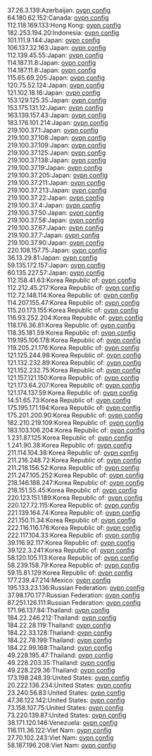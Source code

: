 37.26.3.139:Azerbaijan: [ovpn config](vpn/37_26_3_139.ovpn)  
64.180.62.152:Canada: [ovpn config](vpn/64_180_62_152.ovpn)  
112.118.169.133:Hong Kong: [ovpn config](vpn/112_118_169_133.ovpn)  
182.253.194.20:Indonesia: [ovpn config](vpn/182_253_194_20.ovpn)  
101.111.9.144:Japan: [ovpn config](vpn/101_111_9_144.ovpn)  
106.137.32.163:Japan: [ovpn config](vpn/106_137_32_163.ovpn)  
112.139.45.55:Japan: [ovpn config](vpn/112_139_45_55.ovpn)  
114.187.11.8:Japan: [ovpn config](vpn/114_187_11_8.ovpn)  
114.187.11.8:Japan: [ovpn config](vpn/114_187_11_8.ovpn)  
115.65.69.205:Japan: [ovpn config](vpn/115_65_69_205.ovpn)  
120.75.52.124:Japan: [ovpn config](vpn/120_75_52_124.ovpn)  
121.102.18.16:Japan: [ovpn config](vpn/121_102_18_16.ovpn)  
153.129.125.35:Japan: [ovpn config](vpn/153_129_125_35.ovpn)  
153.175.131.12:Japan: [ovpn config](vpn/153_175_131_12.ovpn)  
163.139.157.43:Japan: [ovpn config](vpn/163_139_157_43.ovpn)  
183.176.101.214:Japan: [ovpn config](vpn/183_176_101_214.ovpn)  
219.100.37.1:Japan: [ovpn config](vpn/219_100_37_1.ovpn)  
219.100.37.108:Japan: [ovpn config](vpn/219_100_37_108.ovpn)  
219.100.37.109:Japan: [ovpn config](vpn/219_100_37_109.ovpn)  
219.100.37.125:Japan: [ovpn config](vpn/219_100_37_125.ovpn)  
219.100.37.138:Japan: [ovpn config](vpn/219_100_37_138.ovpn)  
219.100.37.19:Japan: [ovpn config](vpn/219_100_37_19.ovpn)  
219.100.37.205:Japan: [ovpn config](vpn/219_100_37_205.ovpn)  
219.100.37.211:Japan: [ovpn config](vpn/219_100_37_211.ovpn)  
219.100.37.213:Japan: [ovpn config](vpn/219_100_37_213.ovpn)  
219.100.37.22:Japan: [ovpn config](vpn/219_100_37_22.ovpn)  
219.100.37.4:Japan: [ovpn config](vpn/219_100_37_4.ovpn)  
219.100.37.50:Japan: [ovpn config](vpn/219_100_37_50.ovpn)  
219.100.37.58:Japan: [ovpn config](vpn/219_100_37_58.ovpn)  
219.100.37.67:Japan: [ovpn config](vpn/219_100_37_67.ovpn)  
219.100.37.7:Japan: [ovpn config](vpn/219_100_37_7.ovpn)  
219.100.37.90:Japan: [ovpn config](vpn/219_100_37_90.ovpn)  
220.108.157.75:Japan: [ovpn config](vpn/220_108_157_75.ovpn)  
36.13.29.81:Japan: [ovpn config](vpn/36_13_29_81.ovpn)  
59.135.172.157:Japan: [ovpn config](vpn/59_135_172_157.ovpn)  
60.135.227.57:Japan: [ovpn config](vpn/60_135_227_57.ovpn)  
112.158.41.63:Korea Republic of: [ovpn config](vpn/112_158_41_63.ovpn)  
112.212.45.217:Korea Republic of: [ovpn config](vpn/112_212_45_217.ovpn)  
112.72.148.114:Korea Republic of: [ovpn config](vpn/112_72_148_114.ovpn)  
114.207.155.47:Korea Republic of: [ovpn config](vpn/114_207_155_47.ovpn)  
115.20.173.155:Korea Republic of: [ovpn config](vpn/115_20_173_155.ovpn)  
116.93.252.204:Korea Republic of: [ovpn config](vpn/116_93_252_204.ovpn)  
118.176.36.81:Korea Republic of: [ovpn config](vpn/118_176_36_81.ovpn)  
118.35.181.59:Korea Republic of: [ovpn config](vpn/118_35_181_59.ovpn)  
119.195.106.178:Korea Republic of: [ovpn config](vpn/119_195_106_178.ovpn)  
119.205.21.176:Korea Republic of: [ovpn config](vpn/119_205_21_176.ovpn)  
121.125.244.98:Korea Republic of: [ovpn config](vpn/121_125_244_98.ovpn)  
121.132.232.89:Korea Republic of: [ovpn config](vpn/121_132_232_89.ovpn)  
121.152.232.75:Korea Republic of: [ovpn config](vpn/121_152_232_75.ovpn)  
121.157.121.150:Korea Republic of: [ovpn config](vpn/121_157_121_150.ovpn)  
121.173.64.207:Korea Republic of: [ovpn config](vpn/121_173_64_207.ovpn)  
121.174.137.59:Korea Republic of: [ovpn config](vpn/121_174_137_59.ovpn)  
14.51.65.73:Korea Republic of: [ovpn config](vpn/14_51_65_73.ovpn)  
175.195.171.194:Korea Republic of: [ovpn config](vpn/175_195_171_194.ovpn)  
175.201.200.90:Korea Republic of: [ovpn config](vpn/175_201_200_90.ovpn)  
182.210.219.109:Korea Republic of: [ovpn config](vpn/182_210_219_109.ovpn)  
183.103.106.204:Korea Republic of: [ovpn config](vpn/183_103_106_204.ovpn)  
1.231.87.125:Korea Republic of: [ovpn config](vpn/1_231_87_125.ovpn)  
1.241.90.38:Korea Republic of: [ovpn config](vpn/1_241_90_38.ovpn)  
211.114.104.38:Korea Republic of: [ovpn config](vpn/211_114_104_38.ovpn)  
211.216.248.72:Korea Republic of: [ovpn config](vpn/211_216_248_72.ovpn)  
211.218.156.52:Korea Republic of: [ovpn config](vpn/211_218_156_52.ovpn)  
211.247.105.252:Korea Republic of: [ovpn config](vpn/211_247_105_252.ovpn)  
218.146.188.247:Korea Republic of: [ovpn config](vpn/218_146_188_247.ovpn)  
218.151.55.45:Korea Republic of: [ovpn config](vpn/218_151_55_45.ovpn)  
220.123.151.189:Korea Republic of: [ovpn config](vpn/220_123_151_189.ovpn)  
220.127.72.115:Korea Republic of: [ovpn config](vpn/220_127_72_115.ovpn)  
221.139.164.74:Korea Republic of: [ovpn config](vpn/221_139_164_74.ovpn)  
221.150.11.34:Korea Republic of: [ovpn config](vpn/221_150_11_34.ovpn)  
222.116.116.176:Korea Republic of: [ovpn config](vpn/222_116_116_176.ovpn)  
222.117.104.33:Korea Republic of: [ovpn config](vpn/222_117_104_33.ovpn)  
39.116.92.117:Korea Republic of: [ovpn config](vpn/39_116_92_117.ovpn)  
39.122.3.241:Korea Republic of: [ovpn config](vpn/39_122_3_241.ovpn)  
58.120.105.113:Korea Republic of: [ovpn config](vpn/58_120_105_113.ovpn)  
58.239.158.79:Korea Republic of: [ovpn config](vpn/58_239_158_79.ovpn)  
59.15.81.129:Korea Republic of: [ovpn config](vpn/59_15_81_129.ovpn)  
177.239.47.214:Mexico: [ovpn config](vpn/177_239_47_214.ovpn)  
195.133.23.136:Russian Federation: [ovpn config](vpn/195_133_23_136.ovpn)  
37.98.170.177:Russian Federation: [ovpn config](vpn/37_98_170_177.ovpn)  
87.251.126.111:Russian Federation: [ovpn config](vpn/87_251_126_111.ovpn)  
171.96.137.84:Thailand: [ovpn config](vpn/171_96_137_84.ovpn)  
184.22.246.212:Thailand: [ovpn config](vpn/184_22_246_212.ovpn)  
184.22.28.119:Thailand: [ovpn config](vpn/184_22_28_119.ovpn)  
184.22.33.128:Thailand: [ovpn config](vpn/184_22_33_128.ovpn)  
184.22.78.199:Thailand: [ovpn config](vpn/184_22_78_199.ovpn)  
184.22.99.168:Thailand: [ovpn config](vpn/184_22_99_168.ovpn)  
49.228.195.47:Thailand: [ovpn config](vpn/49_228_195_47.ovpn)  
49.228.203.35:Thailand: [ovpn config](vpn/49_228_203_35.ovpn)  
49.228.229.36:Thailand: [ovpn config](vpn/49_228_229_36.ovpn)  
173.198.248.39:United States: [ovpn config](vpn/173_198_248_39.ovpn)  
20.222.136.234:United States: [ovpn config](vpn/20_222_136_234.ovpn)  
23.240.56.83:United States: [ovpn config](vpn/23_240_56_83.ovpn)  
47.36.122.142:United States: [ovpn config](vpn/47_36_122_142.ovpn)  
73.158.107.75:United States: [ovpn config](vpn/73_158_107_75.ovpn)  
73.220.139.87:United States: [ovpn config](vpn/73_220_139_87.ovpn)  
38.171.120.146:Venezuela: [ovpn config](vpn/38_171_120_146.ovpn)  
116.111.36.122:Viet Nam: [ovpn config](vpn/116_111_36_122.ovpn)  
27.70.102.243:Viet Nam: [ovpn config](vpn/27_70_102_243.ovpn)  
58.187.196.208:Viet Nam: [ovpn config](vpn/58_187_196_208.ovpn)  
